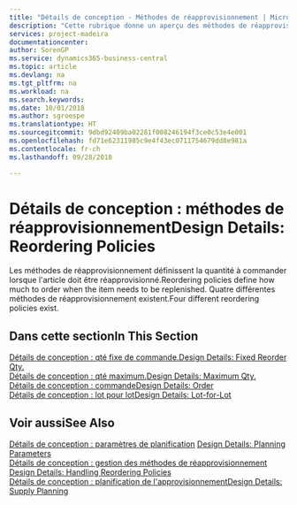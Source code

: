 ```yaml
---
title: "Détails de conception - Méthodes de réapprovisionnement | Microsoft Docs"
description: "Cette rubrique donne un aperçu des méthodes de réapprovisionnement."
services: project-madeira
documentationcenter: 
author: SorenGP
ms.service: dynamics365-business-central
ms.topic: article
ms.devlang: na
ms.tgt_pltfrm: na
ms.workload: na
ms.search.keywords: 
ms.date: 10/01/2018
ms.author: sgroespe
ms.translationtype: HT
ms.sourcegitcommit: 9dbd92409ba02281f008246194f3ce0c53e4e001
ms.openlocfilehash: fd71e62311985c9e4f43ec0711754679dd8e981a
ms.contentlocale: fr-ch
ms.lasthandoff: 09/28/2018

---
```

# <a name="design-details-reordering-policies"></a><span data-ttu-id="33017-103">Détails de conception : méthodes de réapprovisionnement</span><span class="sxs-lookup"><span data-stu-id="33017-103">Design Details: Reordering Policies</span></span>
<span data-ttu-id="33017-104">Les méthodes de réapprovisionnement définissent la quantité à commander lorsque l'article doit être réapprovisionné.</span><span class="sxs-lookup"><span data-stu-id="33017-104">Reordering policies define how much to order when the item needs to be replenished.</span></span> <span data-ttu-id="33017-105">Quatre différentes méthodes de réapprovisionnement existent.</span><span class="sxs-lookup"><span data-stu-id="33017-105">Four different reordering policies exist.</span></span>  

## <a name="in-this-section"></a><span data-ttu-id="33017-106">Dans cette section</span><span class="sxs-lookup"><span data-stu-id="33017-106">In This Section</span></span>  
[<span data-ttu-id="33017-107">Détails de conception : qté fixe de commande.</span><span class="sxs-lookup"><span data-stu-id="33017-107">Design Details: Fixed Reorder Qty.</span></span>](design-details-fixed-reorder-qty.md)  
[<span data-ttu-id="33017-108">Détails de conception : qté maximum.</span><span class="sxs-lookup"><span data-stu-id="33017-108">Design Details: Maximum Qty.</span></span>](design-details-maximum-qty.md)  
[<span data-ttu-id="33017-109">Détails de conception : commande</span><span class="sxs-lookup"><span data-stu-id="33017-109">Design Details: Order</span></span>](design-details-order.md)  
[<span data-ttu-id="33017-110">Détails de conception : lot pour lot</span><span class="sxs-lookup"><span data-stu-id="33017-110">Design Details: Lot-for-Lot</span></span>](design-details-lot-for-lot.md)  

## <a name="see-also"></a><span data-ttu-id="33017-111">Voir aussi</span><span class="sxs-lookup"><span data-stu-id="33017-111">See Also</span></span>  
<span data-ttu-id="33017-112">[Détails de conception : paramètres de planification](design-details-planning-parameters.md) </span><span class="sxs-lookup"><span data-stu-id="33017-112">[Design Details: Planning Parameters](design-details-planning-parameters.md) </span></span>  
<span data-ttu-id="33017-113">[Détails de conception : gestion des méthodes de réapprovisionnement](design-details-handling-reordering-policies.md) </span><span class="sxs-lookup"><span data-stu-id="33017-113">[Design Details: Handling Reordering Policies](design-details-handling-reordering-policies.md) </span></span>  
[<span data-ttu-id="33017-114">Détails de conception : planification de l'approvisionnement</span><span class="sxs-lookup"><span data-stu-id="33017-114">Design Details: Supply Planning</span></span>](design-details-supply-planning.md)

